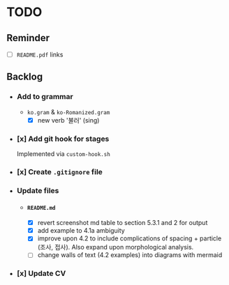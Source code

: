 # TODO

## Reminder

- [ ] `README.pdf` links

## Backlog

- ### Add to grammar

  - `ko.gram` & `ko-Romanized.gram`
    - [x] new verb '불러' (sing)

- ### [x] Add git hook for stages
  Implemented via `custom-hook.sh`

- ### [x] Create `.gitignore` file

- ### Update files

  - #### `README.md`

      - [x] revert screenshot md table to section 5.3.1 and 2 for output
      - [x] add example to 4.1a ambiguity
      - [x] improve upon 4.2 to include complications of spacing + particle
            (조사, 접사). Also expand upon morphological analysis.
      - [ ] change walls of text (4.2 examples) into diagrams with mermaid

- ### [x] Update CV
